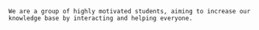 `We are a group of highly motivated students, aiming to increase our knowledge base by interacting and helping everyone.`
